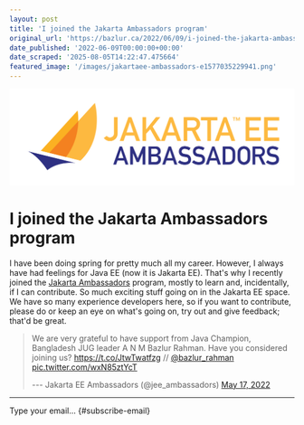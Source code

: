 ```yaml
---
layout: post
title: 'I joined the Jakarta Ambassadors program'
original_url: 'https://bazlur.ca/2022/06/09/i-joined-the-jakarta-ambassadors-program/'
date_published: '2022-06-09T00:00:00+00:00'
date_scraped: '2025-08-05T14:22:47.475664'
featured_image: '/images/jakartaee-ambassadors-e1577035229941.png'
---
```


<img src="/images/jakartaee-ambassadors-e1577035229941.png" alt="" />

I joined the Jakarta Ambassadors program
========================================

I have been doing spring for pretty much all my career. However, I always have had feelings for Java EE (now it is Jakarta EE). That's why I recently joined the [Jakarta Ambassadors](https://jakartaee-ambassadors.io/who-we-are/) program, mostly to learn and, incidentally, if I can contribute. So much exciting stuff going on in the Jakarta EE space. We have so many experience developers here, so if you want to contribute, please do or keep an eye on what's going on, try out and give feedback; that'd be great.
> We are very grateful to have support from Java Champion, Bangladesh JUG leader A N M Bazlur Rahman. Have you considered joining us? <https://t.co/JtwTwatfzg> // [@bazlur_rahman](https://twitter.com/bazlur_rahman?ref_src=twsrc%5Etfw) [pic.twitter.com/wxN85ztYcT](https://t.co/wxN85ztYcT)
>
> --- Jakarta EE Ambassadors (@jee_ambassadors) [May 17, 2022](https://twitter.com/jee_ambassadors/status/1526353796884008960?ref_src=twsrc%5Etfw)

*** ** * ** ***

Type your email... {#subscribe-email}
